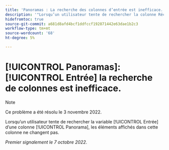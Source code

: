 ```yaml
---
title: 'Panoramas : La recherche des colonnes d’entrée est inefficace.'
description: '"Lorsqu’un utilisateur tente de rechercher la colonne Réception d’un panorama, les éléments affichés dans cette colonne ne changent pas.  »'
hidefromtoc: true
source-git-commit: a681d8afd4bcf1ddfccf192871442e63dae1b2c3
workflow-type: tm+mt
source-wordcount: '68'
ht-degree: 5%

---
```



# [!UICONTROL Panoramas]: [!UICONTROL Entrée] la recherche de colonnes est inefficace.

>[!NOTE]
>
>Ce problème a été résolu le 3 novembre 2022.

Lorsqu’un utilisateur tente de rechercher la variable [!UICONTROL Entrée] d’une colonne [!UICONTROL Panorama], les éléments affichés dans cette colonne ne changent pas.

_Premier signalement le 7 octobre 2022._

